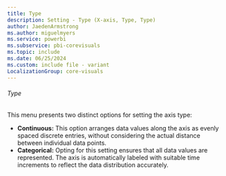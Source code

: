 ```yaml
---
title: Type
description: Setting - Type (X-axis, Type, Type)
author: JaedenArmstrong
ms.author: miguelmyers
ms.service: powerbi
ms.subservice: pbi-corevisuals
ms.topic: include
ms.date: 06/25/2024
ms.custom: include file - variant
LocalizationGroup: core-visuals
---
```

   ###### Type  
   This menu presents two distinct options for setting the axis type:
   - **Continuous:** This option arranges data values along the axis as evenly spaced discrete entries, without considering the actual distance between individual data points.
   - **Categorical:** Opting for this setting ensures that all data values are represented. The axis is automatically labeled with suitable time increments to reflect the data distribution accurately.

